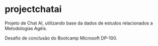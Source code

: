 # projectchatai
Projeto de Chat AI, utilizando base da dados de estudos relacionados a Metodologias Agéis.

Desafio de conclusão do Bootcamp Microsoft DP-100.

